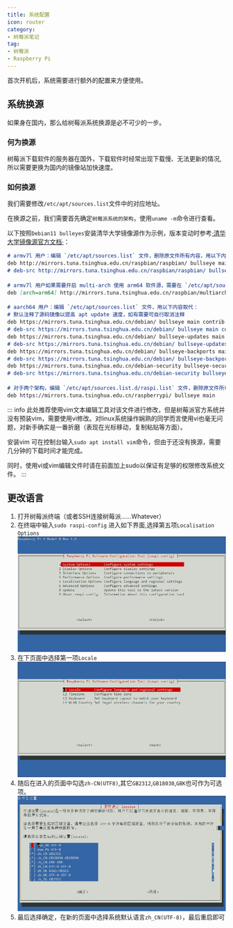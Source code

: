 ```yaml
---
title: 系统配置
icon: router
category:
- 树莓派笔记
tag:
- 树莓派
- Raspberry Pi
---
```


首次开机后，系统需要进行额外的配置来方便使用。

## 系统换源
如果身在国内，那么给树莓派系统换源是必不可少的一步。
### 何为换源
树莓派下载软件的服务器在国外，下载软件时经常出现下载慢、无法更新的情况,所以需要更换为国内的镜像站加快速度。
### 如何换源
我们需要修改`/etc/apt/sources.list`文件中的对应地址。

在换源之前，我们需要首先确定`树莓派系统的架构`，使用`uname -m`命令进行查看。

以下按照`Debian11 bulleyes`安装清华大学镜像源作为示例，版本变动时参考[·清华大学镜像源官方文档·](https://mirrors.tuna.tsinghua.edu.cn/help/raspbian/)：
```md
# armv7l 用户：编辑 `/etc/apt/sources.list` 文件，删除原文件所有内容，用以下内容取代
deb http://mirrors.tuna.tsinghua.edu.cn/raspbian/raspbian/ bullseye main non-free contrib rpi
# deb-src http://mirrors.tuna.tsinghua.edu.cn/raspbian/raspbian/ bullseye main non-free contrib rpi

# armv7l 用户如果需要开启 multi-arch 使用 arm64 软件源，需要在 `/etc/apt/sources.list` 中加上
deb [arch=arm64] http://mirrors.tuna.tsinghua.edu.cn/raspbian/multiarch/ bullseye main

# aarch64 用户：编辑 `/etc/apt/sources.list` 文件，用以下内容取代：
# 默认注释了源码镜像以提高 apt update 速度，如有需要可自行取消注释
deb https://mirrors.tuna.tsinghua.edu.cn/debian/ bullseye main contrib non-free
# deb-src https://mirrors.tuna.tsinghua.edu.cn/debian/ bullseye main contrib non-free
deb https://mirrors.tuna.tsinghua.edu.cn/debian/ bullseye-updates main contrib non-free
# deb-src https://mirrors.tuna.tsinghua.edu.cn/debian/ bullseye-updates main contrib non-free
deb https://mirrors.tuna.tsinghua.edu.cn/debian/ bullseye-backports main contrib non-free
# deb-src https://mirrors.tuna.tsinghua.edu.cn/debian/ bullseye-backports main contrib non-free
deb https://mirrors.tuna.tsinghua.edu.cn/debian-security bullseye-security main contrib non-free
# deb-src https://mirrors.tuna.tsinghua.edu.cn/debian-security bullseye-security main contrib non-free

# 对于两个架构，编辑 `/etc/apt/sources.list.d/raspi.list` 文件，删除原文件所有内容，用以下内容取代：
deb https://mirrors.tuna.tsinghua.edu.cn/raspberrypi/ bullseye main
```
::: info
此处推荐使用vim文本编辑工具对该文件进行修改，但是树莓派官方系统并没有预装vim，需要使用vi修改。对linux系统操作娴熟的同学而言使用vi也毫无问题，对新手确实是一番折磨（表现在光标移动，复制粘贴等方面）。

安装vim 可在控制台输入`sudo apt install vim`命令，但由于还没有换源，需要几分钟的下载时间才能完成。

同时，使用vi或vim编辑文件时请在前面加上sudo以保证有足够的权限修改系统文件。
:::

## 更改语言
1. 打开树莓派终端（或者SSH连接树莓派......Whatever）
2. 在终端中输入`sudo raspi-config` 进入如下界面,选择第五项`Localisation Options`
![设置页面首页](./树莓派设置主页.png)
3. 在下页面中选择第一项`Locale`
![语言设置页2](./语言设置2.png)
4. 随后在进入的页面中勾选`zh-CN(UTF8)`,其它`GB2312`,`GB18030`,`GBK`也可作为可选项。
![语言设置页3](./语言设置3.png)
5. 最后选择确定，在新的页面中选择系统默认语言`zh_CN(UTF-8)`，最后重启即可